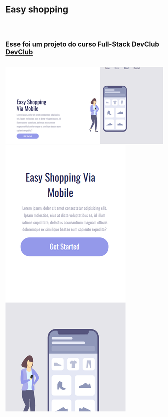 <h1> Easy shopping</h1>
<br>
<br>
<h2>Esse foi um projeto do curso Full-Stack DevClub <a href="https://aulas.devclub.com.br/m/courses">DevClub</a></h2>
<br>
<img src="https://github.com/atillarodrigues/DevClubProject/blob/main/assets/img-pc.png?raw=true" alt="img-site-pc"/>
<br>
<img src="https://github.com/atillarodrigues/DevClubProject/blob/main/assets/img-cel.png?raw=true" alt="img-site-mobile"/>
